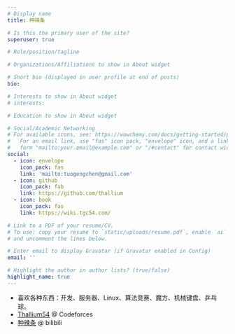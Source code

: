 ```yaml
---
# Display name
title: 种辣条

# Is this the primary user of the site?
superuser: true

# Role/position/tagline

# Organizations/Affiliations to show in About widget

# Short bio (displayed in user profile at end of posts)
bio:

# Interests to show in About widget
# interests:

# Education to show in About widget

# Social/Academic Networking
# For available icons, see: https://wowchemy.com/docs/getting-started/page-builder/#icons
#   For an email link, use "fas" icon pack, "envelope" icon, and a link in the
#   form "mailto:your-email@example.com" or "/#contact" for contact widget.
social:
  - icon: envelope
    icon_pack: fas
    link: 'mailto:tuogengchen@gmail.com'
  - icon: github
    icon_pack: fab
    link: https://github.com/thallium
  - icon: book
    icon_pack: fas
    link: https://wiki.tgc54.com/

# Link to a PDF of your resume/CV.
# To use: copy your resume to `static/uploads/resume.pdf`, enable `ai` icons in `params.toml`,
# and uncomment the lines below.

# Enter email to display Gravatar (if Gravatar enabled in Config)
email: ''

# Highlight the author in author lists? (true/false)
highlight_name: true
---
```


- 喜欢各种东西：开发、服务器、Linux、算法竞赛、魔方、机械键盘、乒乓球。
- [Thallium54](https://codeforces.com/profile/Thallium54) @ Codeforces
- [种辣条](https://space.bilibili.com/3019370) @ bilibili
